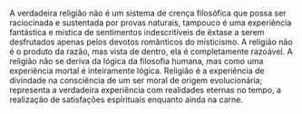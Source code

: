 ﻿A verdadeira religião não é um sistema de crença filosófica que possa ser raciocinada e sustentada por provas naturais, tampouco é uma experiência fantástica e mística de sentimentos indescritíveis de êxtase a serem desfrutados apenas pelos devotos românticos do misticismo. A religião não é o produto da razão, mas vista de dentro, ela é completamente razoável. A religião não se deriva da lógica da filosofia humana, mas como uma experiência mortal é inteiramente lógica. Religião é a experiência de divindade na consciência de um ser moral de origem evolucionária; representa a verdadeira experiência com realidades eternas no tempo, a realização de satisfações espirituais enquanto ainda na carne.
